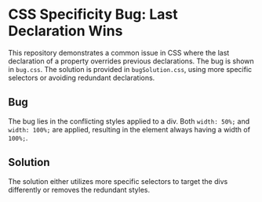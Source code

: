 # CSS Specificity Bug: Last Declaration Wins

This repository demonstrates a common issue in CSS where the last declaration of a property overrides previous declarations.  The bug is shown in `bug.css`. The solution is provided in `bugSolution.css`, using more specific selectors or avoiding redundant declarations.

## Bug
The bug lies in the conflicting styles applied to a div.  Both `width: 50%;` and `width: 100%;` are applied, resulting in the element always having a width of `100%;`.

## Solution
The solution either utilizes more specific selectors to target the divs differently or removes the redundant styles.
